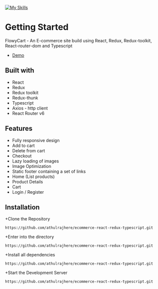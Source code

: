 [![My Skills](https://skillicons.dev/icons?i=vite,react,redux,ts)](https://skillicons.dev)

# Getting Started

FlowyCart - An E-commerce site build using React, Redux, Redux-toolkit, React-router-dom and Typescript

- [Demo](https://flowy-cart.vercel.app/)

## Built with

+ React
+ Redux
+ Redux toolkit
+ Redux-thunk
+ Typescript
+ Axios - http client
+ React Router v6

## Features

+ Fully responsive design
+ Add to cart
+ Delete from cart
+ Checkout
+ Lazy loading of images
+ Image Optimization
+ Static footer containing a set of links
+ Home (List products)
+ Product Details
+ Cart
+ Login / Register

## Installation

+Clone the Repository
```
https://github.com/athulrajhere/ecommerce-react-redux-typescript.git
```
+Enter into the directory
```
https://github.com/athulrajhere/ecommerce-react-redux-typescript.git
```
+Install all dependencies
```
https://github.com/athulrajhere/ecommerce-react-redux-typescript.git
```
+Start the Development Server
```
https://github.com/athulrajhere/ecommerce-react-redux-typescript.git
```
